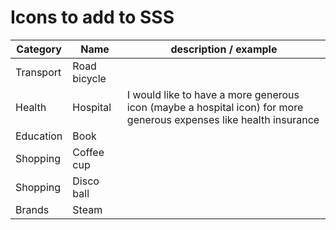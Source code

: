# Icons to add to SSS

| Category  | Name         | description / example |
|-----------|--------------| ----- |
| Transport | Road bicycle | | 
| Health    | Hospital     |  I would like to have a more generous icon (maybe a hospital icon) for more generous expenses like health insurance | 
| Education | Book         | |
| Shopping  | Coffee cup   | |
| Shopping | Disco ball   | |
| Brands | Steam | |
